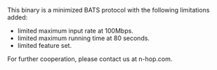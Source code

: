 This binary is a minimized BATS protocol with the following limitations added:

- limited maximum input rate at 100Mbps.
- limited maximum running time at 80 seconds.
- limited feature set.

For further cooperation, please contact us at n-hop.com.